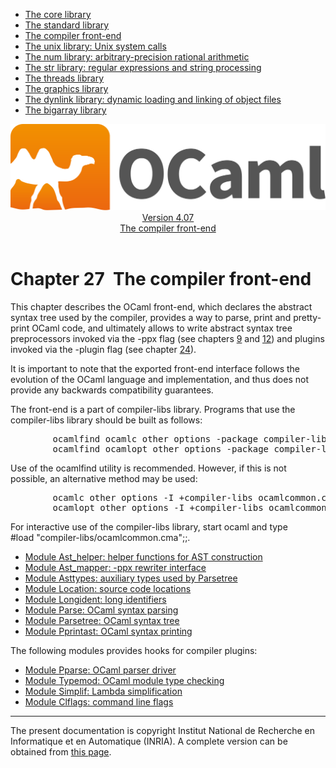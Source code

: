 <!-- ((! set title Manual !)) ((! set documentation !)) ((! set manual !)) ((! set nobreadcrumb !)) -->
<div class="manual content"><ul class="part_menu"><li><a href="core.html">The core library</a></li><li><a href="stdlib.html">The standard library</a></li><li class="active"><a href="parsing.html">The compiler front-end</a></li><li><a href="libunix.html">The unix library: Unix system calls</a></li><li><a href="libnum.html">The num library: arbitrary-precision rational arithmetic</a></li><li><a href="libstr.html">The str library: regular expressions and string processing</a></li><li><a href="libthreads.html">The threads library</a></li><li><a href="libgraph.html">The graphics library</a></li><li><a href="libdynlink.html">The dynlink library: dynamic loading and linking of object files</a></li><li><a href="libbigarray.html">The bigarray library</a></li></ul><header><nav class="toc brand"><a class="brand" href="https://ocaml.org/"><img src="colour-logo-gray.svg" class="svg" alt="OCaml"></a></nav><nav class="toc"><div class="toc_version"><a href="/docs" id="version-select">Version 4.07</a></div><div class="toc_title"><a href="#">The compiler front-end</a></div></nav></header>




<h1 class="chapter" id="sec559"><span>Chapter 27</span>&nbsp;&nbsp;The compiler front-end</h1>
<p> <a id="c:parsinglib"></a></p><p>This chapter describes the OCaml front-end, which declares the abstract
syntax tree used by the compiler, provides a way to parse, print
and pretty-print OCaml code, and ultimately allows to write abstract
syntax tree preprocessors invoked via the <span class="c003">-ppx</span> flag (see chapters&nbsp;<a href="comp.html#c%3Acamlc">9</a>
and&nbsp;<a href="native.html#c%3Anativecomp">12</a>) and plugins invoked via the <span class="c003">-plugin</span> flag
(see chapter&nbsp;<a href="plugins.html#c%3Aplugins">24</a>).</p><p>It is important to note that the exported front-end interface follows the evolution of the OCaml language and implementation, and thus does not provide <span class="c013">any</span> backwards compatibility guarantees.</p><p>The front-end is a part of <span class="c003">compiler-libs</span> library.
Programs that use the <span class="c003">compiler-libs</span> library should be built as follows:
</p><pre>        ocamlfind ocamlc <span class="c009">other options</span> -package compiler-libs.common <span class="c009">other files</span>
        ocamlfind ocamlopt <span class="c009">other options</span> -package compiler-libs.common <span class="c009">other files</span>
</pre><p>
Use of the <span class="c003">ocamlfind</span> utility is recommended. However, if this is not possible, an alternative method may be used:
</p><pre>        ocamlc <span class="c009">other options</span> -I +compiler-libs ocamlcommon.cma <span class="c009">other files</span>
        ocamlopt <span class="c009">other options</span> -I +compiler-libs ocamlcommon.cmxa <span class="c009">other files</span>
</pre><p>
For interactive use of the <span class="c003">compiler-libs</span> library, start <span class="c003">ocaml</span> and
type<br>
<span class="c003">#load "compiler-libs/ocamlcommon.cma";;</span>.</p><ul class="ftoc2"><li class="li-links">
<a href="../../api/4.07/Ast_helper.html">Module <span class="c003">Ast_helper</span>: helper functions for AST construction</a>
</li><li class="li-links"><a href="../../api/4.07/Ast_mapper.html">Module <span class="c003">Ast_mapper</span>: -ppx rewriter interface</a>
</li><li class="li-links"><a href="../../api/4.07/Asttypes.html">Module <span class="c003">Asttypes</span>: auxiliary types used by Parsetree</a>
</li><li class="li-links"><a href="../../api/4.07/Location.html">Module <span class="c003">Location</span>: source code locations</a>
</li><li class="li-links"><a href="../../api/4.07/Longident.html">Module <span class="c003">Longident</span>: long identifiers</a>
</li><li class="li-links"><a href="../../api/4.07/Parse.html">Module <span class="c003">Parse</span>: OCaml syntax parsing</a>
</li><li class="li-links"><a href="../../api/4.07/Parsetree.html">Module <span class="c003">Parsetree</span>: OCaml syntax tree</a>
</li><li class="li-links"><a href="../../api/4.07/Pprintast.html">Module <span class="c003">Pprintast</span>: OCaml syntax printing</a>
</li></ul><p>The following modules provides hooks for compiler plugins:
</p><ul class="ftoc2"><li class="li-links">
<a href="../../api/4.07/Pparse.html">Module <span class="c003">Pparse</span>: OCaml parser driver</a>
</li><li class="li-links"><a href="../../api/4.07/Typemod.html">Module <span class="c003">Typemod</span>:
OCaml module type checking</a>
</li><li class="li-links"><a href="../../api/4.07/Simplif.html">Module <span class="c003">Simplif</span>: Lambda simplification</a>
</li><li class="li-links"><a href="../../api/4.07/Clflags.html">Module <span class="c003">Clflags</span>: command line flags</a>
</li></ul>
<hr>





<div class="copyright">The present documentation is copyright Institut National de Recherche en Informatique et en Automatique (INRIA). A complete version can be obtained from <a href="http://caml.inria.fr/pub/docs/manual-ocaml/">this page</a>.</div></div>